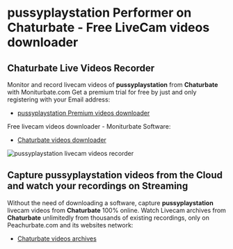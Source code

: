 # pussyplaystation Performer on Chaturbate - Free LiveCam videos downloader

## Chaturbate Live Videos Recorder

Monitor and record livecam videos of **pussyplaystation** from **Chaturbate** with Moniturbate.com
Get a premium trial for free by just and only registering with your Email address:
* [pussyplaystation Premium videos downloader](https://moniturbate.com/request-demo-licence-key.html)

Free livecam videos downloader - Moniturbate Software:
* [Chaturbate videos downloader](https://moniturbate.com/moniturbate-download-software.html)

![pussyplaystation livecam videos recorder](https://peachurnet.com/templates/moniturbate-software.png)


## Capture pussyplaystation videos from the Cloud and watch your recordings on Streaming

Without the need of downloading a software, capture **pussyplaystation** livecam videos from **Chaturbate** 100% online.
Watch Livecam archives from **Chaturbate** unlimitedly from thousands of existing recordings, only on Peachurbate.com and its websites network:
* [Chaturbate videos archives](https://peachurnet.com/)